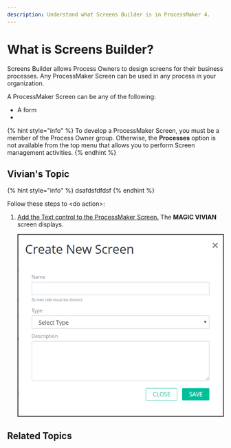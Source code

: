 ```yaml
---
description: Understand what Screens Builder is in ProcessMaker 4.
---
```


# What is Screens Builder?

Screens Builder allows Process Owners to design screens for their business processes. Any ProcessMaker Screen can be used in any process in your organization.

A ProcessMaker Screen can be any of the following:

* A form
* 
{% hint style="info" %}
To develop a ProcessMaker Screen, you must be a member of the Process Owner group. Otherwise, the **Processes** option is not available from the top menu that allows you to perform Screen management activities.
{% endhint %}

## Vivian's Topic

{% hint style="info" %}
dsafdsfdfdsf
{% endhint %}

Follow these steps to &lt;do action&gt;:

1. [Add the Text control to the ProcessMaker Screen.](add-a-control-to-a-screen-page.md) The **MAGIC VIVIAN** screen displays.  

   ![](../../../.gitbook/assets/create-new-screen-screen-processes.png)





## Related Topics



